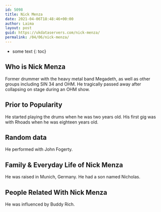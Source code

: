 ```yaml
---
id: 5098
title: Nick Menza
date: 2021-04-06T18:48:46+00:00
author: Laima
layout: post
guid: https://ukdataservers.com/nick-menza/
permalink: /04/06/nick-menza/
---
```


* some text
{: toc}


## Who is Nick Menza
                  
                  
                  
Former drummer with the heavy metal band Megadeth, as well as other groups including SIN 34 and OHM. He tragically passed away after collapsing on stage during an OHM show.
                  
              
            
              
            
                
                
                
## Prior to Popularity
                  
                  
                  
He started playing the drums when he was two years old. His first gig was with Rhoads when he was eighteen years old.
                  
              
            
              
            
                
                
                
## Random data
                  
                  
                  
He performed with John Fogerty.
                  
              
            
              
            
                
                
                
## Family & Everyday Life of Nick Menza
                  
                  
                  
He was raised in Munich, Germany. He had a son named Nicholas.
                  
              
            
              
            
                
                
                
## People Related With Nick Menza
                  
                  
                  
He was influenced by Buddy Rich.
                  
              
            
              
            
                
              
            
              
              
            
            
              
            
          
          
          